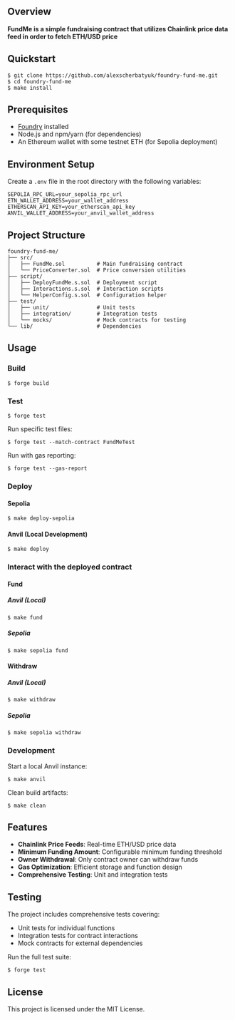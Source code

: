 ## Overview

**FundMe is a simple fundraising contract that utilizes Chainlink price data feed in order to fetch ETH/USD price**

## Quickstart
```shell
$ git clone https://github.com/alexscherbatyuk/foundry-fund-me.git
$ cd foundry-fund-me
$ make install
```

## Prerequisites

- [Foundry](https://getfoundry.sh/) installed
- Node.js and npm/yarn (for dependencies)
- An Ethereum wallet with some testnet ETH (for Sepolia deployment)

## Environment Setup

Create a `.env` file in the root directory with the following variables:

```env
SEPOLIA_RPC_URL=your_sepolia_rpc_url
ETN_WALLET_ADDRESS=your_wallet_address
ETHERSCAN_API_KEY=your_etherscan_api_key
ANVIL_WALLET_ADDRESS=your_anvil_wallet_address
```

## Project Structure

```
foundry-fund-me/
├── src/
│   ├── FundMe.sol          # Main fundraising contract
│   └── PriceConverter.sol  # Price conversion utilities
├── script/
│   ├── DeployFundMe.s.sol  # Deployment script
│   ├── Interactions.s.sol  # Interaction scripts
│   └── HelperConfig.s.sol  # Configuration helper
├── test/
│   ├── unit/               # Unit tests
│   ├── integration/        # Integration tests
│   └── mocks/              # Mock contracts for testing
└── lib/                    # Dependencies
```

## Usage

### Build

```shell
$ forge build
```

### Test

```shell
$ forge test
```

Run specific test files:
```shell
$ forge test --match-contract FundMeTest
```

Run with gas reporting:
```shell
$ forge test --gas-report
```

### Deploy

#### Sepolia

```shell
$ make deploy-sepolia
```

#### Anvil (Local Development)

```shell
$ make deploy
```

### Interact with the deployed contract

#### Fund
##### Anvil (Local)  
```shell
$ make fund
```
##### Sepolia
```shell
$ make sepolia fund
```

#### Withdraw
##### Anvil (Local)
```shell
$ make withdraw
```

##### Sepolia
```shell
$ make sepolia withdraw
```

### Development

Start a local Anvil instance:
```shell
$ make anvil
```

Clean build artifacts:
```shell
$ make clean
```

## Features

- **Chainlink Price Feeds**: Real-time ETH/USD price data
- **Minimum Funding Amount**: Configurable minimum funding threshold
- **Owner Withdrawal**: Only contract owner can withdraw funds
- **Gas Optimization**: Efficient storage and function design
- **Comprehensive Testing**: Unit and integration tests

## Testing

The project includes comprehensive tests covering:
- Unit tests for individual functions
- Integration tests for contract interactions
- Mock contracts for external dependencies

Run the full test suite:
```shell
$ forge test
```

## License

This project is licensed under the MIT License.